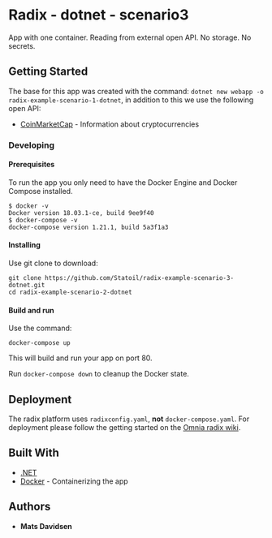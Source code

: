 # Radix - dotnet - scenario3

App with one container. Reading from external open API. No storage. No secrets.

## Getting Started

The base for this app was created with the command: `dotnet new webapp -o radix-example-scenario-1-dotnet`, in addition to this
we use the following open API:
* [CoinMarketCap](https://coinmarketcap.com/api/) - Information about cryptocurrencies

### Developing
#### Prerequisites

To run the app you only need to have the Docker Engine and Docker Compose installed.
```
$ docker -v
Docker version 18.03.1-ce, build 9ee9f40
$ docker-compose -v
docker-compose version 1.21.1, build 5a3f1a3
```

#### Installing
Use git clone to download:
```
git clone https://github.com/Statoil/radix-example-scenario-3-dotnet.git
cd radix-example-scenario-2-dotnet
```

#### Build and run
Use the command:
```
docker-compose up
```
This will build and run your app on port 80.

Run `docker-compose down` to cleanup the Docker state.

## Deployment

The radix platform uses `radixconfig.yaml`, **not** `docker-compose.yaml`.
For deployment please follow the getting started on the [Omnia radix wiki](https://radix-wiki.azurewebsites.net/doku.php/appdeveloper/gettingstarted).

## Built With
* [.NET](https://www.microsoft.com/net)
* [Docker](https://docs.docker.com/) - Containerizing the app

## Authors
* **Mats Davidsen**
